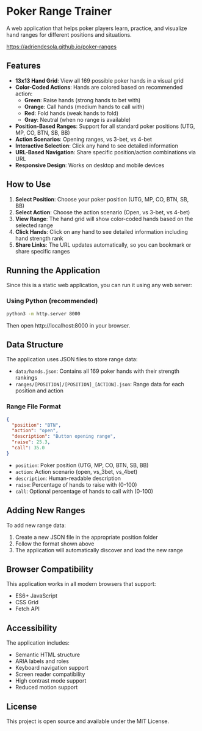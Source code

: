 # Poker Range Trainer

A web application that helps poker players learn, practice, and visualize hand ranges for different positions and situations.

https://adriendesola.github.io/poker-ranges

## Features

- **13x13 Hand Grid**: View all 169 possible poker hands in a visual grid
- **Color-Coded Actions**: Hands are colored based on recommended action:
  - **Green**: Raise hands (strong hands to bet with)
  - **Orange**: Call hands (medium hands to call with)
  - **Red**: Fold hands (weak hands to fold)
  - **Gray**: Neutral (when no range is available)
- **Position-Based Ranges**: Support for all standard poker positions (UTG, MP, CO, BTN, SB, BB)
- **Action Scenarios**: Opening ranges, vs 3-bet, vs 4-bet
- **Interactive Selection**: Click any hand to see detailed information
- **URL-Based Navigation**: Share specific position/action combinations via URL
- **Responsive Design**: Works on desktop and mobile devices

## How to Use

1. **Select Position**: Choose your poker position (UTG, MP, CO, BTN, SB, BB)
2. **Select Action**: Choose the action scenario (Open, vs 3-bet, vs 4-bet)
3. **View Range**: The hand grid will show color-coded hands based on the selected range
4. **Click Hands**: Click on any hand to see detailed information including hand strength rank
5. **Share Links**: The URL updates automatically, so you can bookmark or share specific ranges

## Running the Application

Since this is a static web application, you can run it using any web server:

### Using Python (recommended)
```bash
python3 -m http.server 8000
```
Then open http://localhost:8000 in your browser.

## Data Structure

The application uses JSON files to store range data:

- `data/hands.json`: Contains all 169 poker hands with their strength rankings
- `ranges/[POSITION]/[POSITION]_[ACTION].json`: Range data for each position and action

### Range File Format
```json
{
  "position": "BTN",
  "action": "open",
  "description": "Button opening range",
  "raise": 25.3,
  "call": 35.0
}
```

- `position`: Poker position (UTG, MP, CO, BTN, SB, BB)
- `action`: Action scenario (open, vs_3bet, vs_4bet)
- `description`: Human-readable description
- `raise`: Percentage of hands to raise with (0-100)
- `call`: Optional percentage of hands to call with (0-100)

## Adding New Ranges

To add new range data:

1. Create a new JSON file in the appropriate position folder
2. Follow the format shown above
3. The application will automatically discover and load the new range

## Browser Compatibility

This application works in all modern browsers that support:
- ES6+ JavaScript
- CSS Grid
- Fetch API

## Accessibility

The application includes:
- Semantic HTML structure
- ARIA labels and roles
- Keyboard navigation support
- Screen reader compatibility
- High contrast mode support
- Reduced motion support

## License

This project is open source and available under the MIT License. 